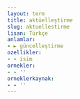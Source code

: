 ```yaml
---
layout: term
title: aktüelleştirme
slug: aktuellestirme
lisan: Türkçe
anlamlar:
- ► güncelleştirme
ozellikler:
- - isim
ornekler:
- - ''
orneklerkaynak:
- - ''
---
```

